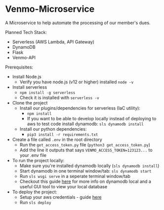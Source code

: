 # Venmo-Microservice

A Microservice to help automate the processing of our member's dues. 

Planned Tech Stack:
- Serverless (AWS Lambda, API Gateway)
- DynamoDB
- Flask
- Venmo-API

Prerequisites:
- Install Node.js
  - Verify you have node.js (v12 or higher) installed `node -v`
- Install serverless
  - `npm install -g serverless`
  - Check it is installed with `serverless -v`
- Clone the project
  - Install our plugins/dependencies for serverless (IaC utility):
    - `npm install`
    - If you want to be able to develop locally instead of deploying to aws to test code install dynamodb: `sls dynamodb install`
  - Install our python dependencies:
    - `pip3 install -r requirements.txt`
- Create a file called `.env` in the root directory
  - Run the `get_access_token.py` file (`python3 get_access_token.py`)
  - Add the line it outputs that says `VENMO_ACCESS_TOKEN=123123...` to your .env file
- To run the project locally:
  - Make sure you're installed dynamodb locally (`sls dynamodb install`)
  - Start dynamodb in one terminal window/tab: `sls dynamodb start`
  - Run `sls wsgi serve` in a seperate terminal window/tab
  - Checkout this guide [here](dynamodb.md) for more info on dynamodb local and a useful GUI tool to view your local database
- To deploy the project:
  - Setup your aws credentials - guide [here](https://slss.io/aws-creds-setup)
  - Run `sls deploy`